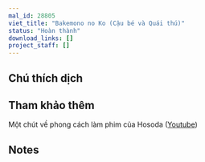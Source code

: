```yaml
---
mal_id: 28805
viet_title: "Bakemono no Ko (Cậu bé và Quái thú)"
status: "Hoàn thành"
download_links: []
project_staff: []
---
```


## Chú thích dịch



## Tham khảo thêm

Một chút về phong cách làm phim của Hosoda ([Youtube](https://www.youtube.com/watch?v=HYcLFVt5uSo&list=PLCXF1KKmIrNMR4VxIy6cNeA-wz2a39kJt&ab_channel=Furin))

## Notes